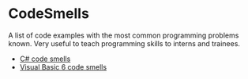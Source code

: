 # CodeSmells
A list of code examples with the most common programming problems known. Very useful to teach programming skills to interns and trainees.

 - [C# code smells](C%23)
 - [Visual Basic 6 code smells](VisualBasic6)